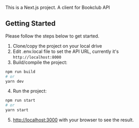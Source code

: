 This is a Next.js project. A client for Bookclub API

## Getting Started
Please follow the steps below to get started.

1. Clone/copy the project on your local drive
2. Edit .env.local file to set the API URL, currently it's `http://localhost:8000`
3. Build/compile the project:

```bash
npm run build
# or
yarn dev
```

4. Run the project:

```bash
npm run start
# or
yarn start
```
5. [http://localhost:3000](http://localhost:3000) with your browser to see the result.